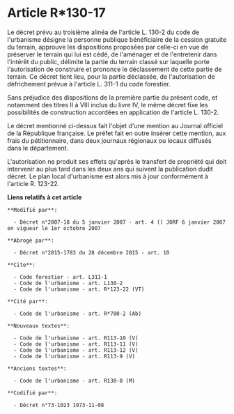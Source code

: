 # Article R*130-17

Le décret prévu au troisième alinéa de l'article L. 130-2 du code de l'urbanisme désigne la personne publique bénéficiaire de
la cession gratuite du terrain, approuve les dispositions proposées par celle-ci en vue de préserver le terrain qui lui est
cédé, de l'aménager et de l'entretenir dans l'intérêt du public, délimite la partie du terrain classé sur laquelle porte
l'autorisation de construire et prononce le déclassement de cette partie de terrain. Ce décret tient lieu, pour la partie
déclassée, de l'autorisation de défrichement prévue à l'article L. 311-1 du code forestier. 

Sans préjudice des dispositions de la première partie du présent code, et notamment des titres II à VIII inclus du livre IV,
le même décret fixe les possibilités de construction accordées en application de l'article L. 130-2. 

Le décret mentionné ci-dessus fait l'objet d'une mention au Journal officiel de la République française. Le préfet fait en
outre insérer cette mention, aux frais du pétitionnaire, dans deux journaux régionaux ou locaux diffusés dans le
département. 

L'autorisation ne produit ses effets qu'après le transfert de propriété qui doit intervenir au plus tard dans les deux ans
qui suivent la publication dudit décret. Le plan local d'urbanisme est alors mis à jour conformément à l'article R. 123-22.

**Liens relatifs à cet article**

	**Modifié par**:

	  - Décret n°2007-18 du 5 janvier 2007 - art. 4 () JORF 6 janvier 2007 en vigueur le 1er octobre 2007

	**Abrogé par**:

	  - Décret n°2015-1783 du 28 décembre 2015 - art. 10

	**Cite**:

	  - Code forestier - art. L311-1
	  - Code de l'urbanisme - art. L130-2
	  - Code de l'urbanisme - art. R*123-22 (VT)

	**Cité par**:

	  - Code de l'urbanisme - art. R*700-2 (Ab)

	**Nouveaux textes**:

	  - Code de l'urbanisme - art. R113-10 (V)
	  - Code de l'urbanisme - art. R113-11 (V)
	  - Code de l'urbanisme - art. R113-12 (V)
	  - Code de l'urbanisme - art. R113-9 (V)

	**Anciens textes**:

	  - Code de l'urbanisme - art. R130-8 (M)

	**Codifié par**:

	  - Décret n°73-1023 1973-11-08
